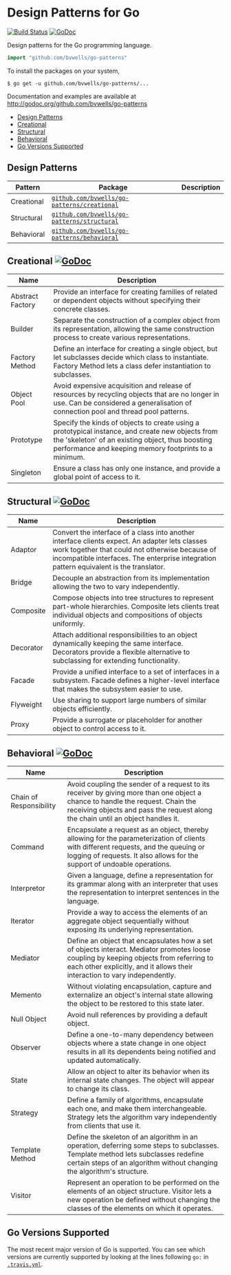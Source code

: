 # Design Patterns for Go

[![Build Status](https://travis-ci.org/bvwells/go-patterns.svg?branch=master)](https://travis-ci.org/bvwells/go-patterns) 
[![GoDoc](http://godoc.org/github.com/bvwells/go-patterns?status.svg)](http://godoc.org/github.com/bvwells/go-patterns)

Design patterns for the Go programming language.

``` go
import "github.com/bvwells/go-patterns"
```

To install the packages on your system,

```
$ go get -u github.com/bvwells/go-patterns/...
```

Documentation and examples are available at http://godoc.org/github.com/bvwells/go-patterns

 * [Design Patterns](#design-patterns)
 * [Creational](#creational)
 * [Structural](#structural)
 * [Behavioral](#behavioral)
 * [Go Versions Supported](#go-versions-supported)

## Design Patterns

Pattern    | Package                                   | Description
-----------|-------------------------------------------|------------
Creational | [`github.com/bvwells/go-patterns/creational`][creational-ref] | 
Structural | [`github.com/bvwells/go-patterns/structural`][structural-ref] | 
Behavioral | [`github.com/bvwells/go-patterns/behavioral`][behavioral-ref] | 

## Creational [![GoDoc](https://godoc.org/github.com/bvwells/go-patterns/creational?status.svg)](https://godoc.org/github.com/bvwells/go-patterns/creational)

Name       | Description
-----------|-------------------------------------------
Abstract Factory | Provide an interface for creating families of related or dependent objects without specifying their concrete classes.
Builder | Separate the construction of a complex object from its representation, allowing the same construction process to create various representations.
Factory Method | Define an interface for creating a single object, but let subclasses decide which class to instantiate. Factory Method lets a class defer instantiation to subclasses.
Object Pool | Avoid expensive acquisition and release of resources by recycling objects that are no longer in use. Can be considered a generalisation of connection pool and thread pool patterns.
Prototype | Specify the kinds of objects to create using a prototypical instance, and create new objects from the 'skeleton' of an existing object, thus boosting performance and keeping memory footprints to a minimum.
Singleton | Ensure a class has only one instance, and provide a global point of access to it.

## Structural [![GoDoc](https://godoc.org/github.com/bvwells/go-patterns/structural?status.svg)](https://godoc.org/github.com/bvwells/go-patterns/structutal)

Name       | Description
-----------|-------------------------------------------
Adaptor | Convert the interface of a class into another interface clients expect. An adapter lets classes work together that could not otherwise because of incompatible interfaces. The enterprise integration pattern equivalent is the translator.
Bridge | Decouple an abstraction from its implementation allowing the two to vary independently.
Composite | Compose objects into tree structures to represent part-whole hierarchies. Composite lets clients treat individual objects and compositions of objects uniformly.
Decorator | Attach additional responsibilities to an object dynamically keeping the same interface. Decorators provide a flexible alternative to subclassing for extending functionality.
Facade | Provide a unified interface to a set of interfaces in a subsystem. Facade defines a higher-level interface that makes the subsystem easier to use.
Flyweight | Use sharing to support large numbers of similar objects efficiently.
Proxy | Provide a surrogate or placeholder for another object to control access to it.

## Behavioral [![GoDoc](https://godoc.org/github.com/bvwells/go-patterns/behavioral?status.svg)](https://godoc.org/github.com/bvwells/go-patterns/behavioral)

Name       | Description
-----------|-------------------------------------------
Chain of Responsibility | Avoid coupling the sender of a request to its receiver by giving more than one object a chance to handle the request. Chain the receiving objects and pass the request along the chain until an object handles it.
Command | Encapsulate a request as an object, thereby allowing for the parameterization of clients with different requests, and the queuing or logging of requests. It also allows for the support of undoable operations.
Interpretor | Given a language, define a representation for its grammar along with an interpreter that uses the representation to interpret sentences in the language.
Iterator | Provide a way to access the elements of an aggregate object sequentially without exposing its underlying representation.
Mediator | Define an object that encapsulates how a set of objects interact. Mediator promotes loose coupling by keeping objects from referring to each other explicitly, and it allows their interaction to vary independently.
Memento | Without violating encapsulation, capture and externalize an object's internal state allowing the object to be restored to this state later.
Null Object | Avoid null references by providing a default object.
Observer | Define a one-to-many dependency between objects where a state change in one object results in all its dependents being notified and updated automatically.
State | Allow an object to alter its behavior when its internal state changes. The object will appear to change its class.
Strategy | Define a family of algorithms, encapsulate each one, and make them interchangeable. Strategy lets the algorithm vary independently from clients that use it.
Template Method | Define the skeleton of an algorithm in an operation, deferring some steps to subclasses. Template method lets subclasses redefine certain steps of an algorithm without changing the algorithm's structure.
Visitor | Represent an operation to be performed on the elements of an object structure. Visitor lets a new operation be defined without changing the classes of the elements on which it operates.

## Go Versions Supported

The most recent major version of Go is supported. You can see which versions are
currently supported by looking at the lines following `go:` in
[`.travis.yml`](.travis.yml).

[creational-ref]: https://godoc.org/github.com/bvwells/go-patterns/creational
[structural-ref]: https://godoc.org/github.com/bvwells/go-patterns/structural
[behavioral-ref]: https://godoc.org/github.com/bvwells/go-patterns/behavioral
